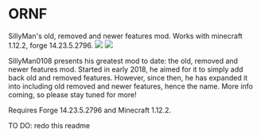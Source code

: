 # ORNF
SillyMan's old, removed and newer features mod. Works with minecraft 1.12.2, forge 14.23.5.2796. 
[![](http://cf.way2muchnoise.eu/short_old-removed-and-newer-features_downloads.svg)](https://www.curseforge.com/minecraft/mc-mods/old-removed-and-newer-features) [![](http://cf.way2muchnoise.eu/versions/old-removed-and-newer-features.svg)](https://www.curseforge.com/minecraft/mc-mods/old-removed-and-newer-features)

SillyMan0108 presents his greatest mod to date: the old, removed and newer features mod. Started in early 2018, he aimed for it to simply add back old and removed features. However, since then, he has expanded it into including old removed and newer features, hence the name. More info coming, so please stay tuned for more!

Requires Forge 14.23.5.2796 and Minecraft 1.12.2.

TO DO:
redo this readme
